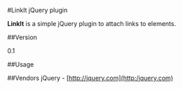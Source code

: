 #LinkIt jQuery plugin

**LinkIt** is a simple jQuery plugin
to attach links to elements.

##Version

0.1

##Usage


##Vendors
jQuery - [http://jquery.com](http:/jquery.com)
